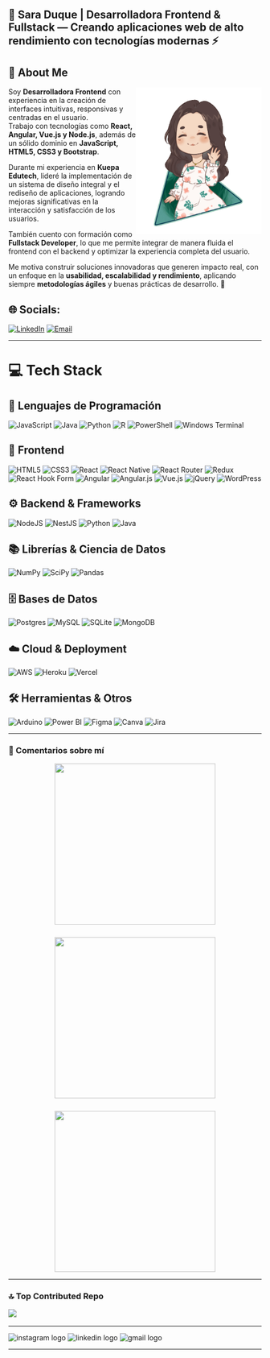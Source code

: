 <h2 align="left">🌟 Sara Duque | Desarrolladora Frontend & Fullstack — Creando aplicaciones web de alto rendimiento con tecnologías modernas ⚡</h2>


## 💫 About Me

<img align="right" src="https://raw.githubusercontent.com/luciaduque248/Myprofile/main/Sara.gif" width="250" alt="Sara Duque gif"/>

Soy **Desarrolladora Frontend** con experiencia en la creación de interfaces intuitivas, responsivas y centradas en el usuario.  
Trabajo con tecnologías como **React, Angular, Vue.js y Node.js**, además de un sólido dominio en **JavaScript, HTML5, CSS3 y Bootstrap**.  

Durante mi experiencia en **Kuepa Edutech**, lideré la implementación de un sistema de diseño integral y el rediseño de aplicaciones, logrando mejoras significativas en la interacción y satisfacción de los usuarios.  

También cuento con formación como **Fullstack Developer**, lo que me permite integrar de manera fluida el frontend con el backend y optimizar la experiencia completa del usuario.  

Me motiva construir soluciones innovadoras que generen impacto real, con un enfoque en la **usabilidad, escalabilidad y rendimiento**, aplicando siempre **metodologías ágiles** y buenas prácticas de desarrollo. 🚀


## 🌐 Socials:
[![LinkedIn](https://img.shields.io/badge/LinkedIn-%230077B5.svg?logo=linkedin&logoColor=white)](https://www.linkedin.com/in/sara-duque-desarrolladora-frontend/) 
[![Email](https://img.shields.io/badge/Email-D14836?logo=gmail&logoColor=white)](mailto:luciaduque248@gmail.com)  

---

# 💻 Tech Stack

## 📝 Lenguajes de Programación
![JavaScript](https://img.shields.io/badge/javascript-%23323330.svg?style=for-the-badge&logo=javascript&logoColor=%23F7DF1E) 
![Java](https://img.shields.io/badge/java-%23ED8B00.svg?style=for-the-badge&logo=openjdk&logoColor=white) 
![Python](https://img.shields.io/badge/python-%233776AB.svg?style=for-the-badge&logo=python&logoColor=white)
![R](https://img.shields.io/badge/r-%23276DC3.svg?style=for-the-badge&logo=r&logoColor=white) 
![PowerShell](https://img.shields.io/badge/PowerShell-%235391FE.svg?style=for-the-badge&logo=powershell&logoColor=white) 
![Windows Terminal](https://img.shields.io/badge/Windows%20Terminal-%234D4D4D.svg?style=for-the-badge&logo=windows-terminal&logoColor=white) 

## 🎨 Frontend
![HTML5](https://img.shields.io/badge/html5-%23E34F26.svg?style=for-the-badge&logo=html5&logoColor=white) 
![CSS3](https://img.shields.io/badge/css3-%231572B6.svg?style=for-the-badge&logo=css3&logoColor=white) 
![React](https://img.shields.io/badge/react-%2320232a.svg?style=for-the-badge&logo=react&logoColor=%2361DAFB) 
![React Native](https://img.shields.io/badge/react_native-%2320232a.svg?style=for-the-badge&logo=react&logoColor=%2361DAFB) 
![React Router](https://img.shields.io/badge/React_Router-CA4245?style=for-the-badge&logo=react-router&logoColor=white) 
![Redux](https://img.shields.io/badge/redux-%23593d88.svg?style=for-the-badge&logo=redux&logoColor=white) 
![React Hook Form](https://img.shields.io/badge/React%20Hook%20Form-%23EC5990.svg?style=for-the-badge&logo=reacthookform&logoColor=white) 
![Angular](https://img.shields.io/badge/angular-%23DD0031.svg?style=for-the-badge&logo=angular&logoColor=white) 
![Angular.js](https://img.shields.io/badge/angular.js-%23E23237.svg?style=for-the-badge&logo=angularjs&logoColor=white) 
![Vue.js](https://img.shields.io/badge/vue.js-%2335495e.svg?style=for-the-badge&logo=vuedotjs&logoColor=%234FC08D) 
![jQuery](https://img.shields.io/badge/jquery-%230769AD.svg?style=for-the-badge&logo=jquery&logoColor=white) 
![WordPress](https://img.shields.io/badge/WordPress-%23117AC9.svg?style=for-the-badge&logo=WordPress&logoColor=white) 

## ⚙️ Backend & Frameworks
![NodeJS](https://img.shields.io/badge/node.js-6DA55F?style=for-the-badge&logo=node.js&logoColor=white) 
![NestJS](https://img.shields.io/badge/nestjs-%23E0234E.svg?style=for-the-badge&logo=nestjs&logoColor=white) 
![Python](https://img.shields.io/badge/python-%233776AB.svg?style=for-the-badge&logo=python&logoColor=white)
![Java](https://img.shields.io/badge/java-%23ED8B00.svg?style=for-the-badge&logo=openjdk&logoColor=white) 

## 📚 Librerías & Ciencia de Datos
![NumPy](https://img.shields.io/badge/numpy-%23013243.svg?style=for-the-badge&logo=numpy&logoColor=white) 
![SciPy](https://img.shields.io/badge/SciPy-%230C55A5.svg?style=for-the-badge&logo=scipy&logoColor=white) 
![Pandas](https://img.shields.io/badge/pandas-%23150458.svg?style=for-the-badge&logo=pandas&logoColor=white) 

## 🗄️ Bases de Datos
![Postgres](https://img.shields.io/badge/postgres-%23316192.svg?style=for-the-badge&logo=postgresql&logoColor=white) 
![MySQL](https://img.shields.io/badge/mysql-4479A1.svg?style=for-the-badge&logo=mysql&logoColor=white) 
![SQLite](https://img.shields.io/badge/sqlite-%2307405e.svg?style=for-the-badge&logo=sqlite&logoColor=white) 
![MongoDB](https://img.shields.io/badge/MongoDB-%234ea94b.svg?style=for-the-badge&logo=mongodb&logoColor=white) 

## ☁️ Cloud & Deployment
![AWS](https://img.shields.io/badge/AWS-%23FF9900.svg?style=for-the-badge&logo=amazon-aws&logoColor=white) 
![Heroku](https://img.shields.io/badge/heroku-%23430098.svg?style=for-the-badge&logo=heroku&logoColor=white) 
![Vercel](https://img.shields.io/badge/vercel-%23000000.svg?style=for-the-badge&logo=vercel&logoColor=white) 

## 🛠️ Herramientas & Otros
![Arduino](https://img.shields.io/badge/-Arduino-00979D?style=for-the-badge&logo=Arduino&logoColor=white) 
![Power BI](https://img.shields.io/badge/power_bi-F2C811?style=for-the-badge&logo=powerbi&logoColor=black) 
![Figma](https://img.shields.io/badge/figma-%23F24E1E.svg?style=for-the-badge&logo=figma&logoColor=white) 
![Canva](https://img.shields.io/badge/Canva-%2300C4CC.svg?style=for-the-badge&logo=Canva&logoColor=white) 
![Jira](https://img.shields.io/badge/jira-%230A0FFF.svg?style=for-the-badge&logo=jira&logoColor=white) 


---

### 💬 Comentarios sobre mí

<div align="center" style="display: flex; justify-content: center; gap: 25px; flex-wrap: wrap;">

  <img src="quotes/comentario1.svg" width="320" height="320"/>
  <img src="quotes/comentario2.svg" width="320" height="320"/>
  <img src="quotes/comentario3.svg" width="320" height="320"/>

</div>

---

### 🔝 Top Contributed Repo
![](https://github-contributor-stats.vercel.app/api?username=luciaduque248&limit=5&theme=dracula&combine_all_yearly_contributions=true)

---

<div align="left">
  <img src="https://img.shields.io/static/v1?message=Instagram&logo=instagram&label=&color=E4405F&logoColor=white&labelColor=&style=for-the-badge" height="35" alt="instagram logo"  />
  <img src="https://img.shields.io/static/v1?message=LinkedIn&logo=linkedin&label=&color=0077B5&logoColor=white&labelColor=&style=for-the-badge" height="35" alt="linkedin logo"  />
  <img src="https://img.shields.io/static/v1?message=Gmail&logo=gmail&label=&color=D14836&logoColor=white&labelColor=&style=for-the-badge" height="35" alt="gmail logo"  />
</div>

---

<br clear="both">


<!-- Proudly created with GPRM ( https://gprm.itsvg.in ) -->
